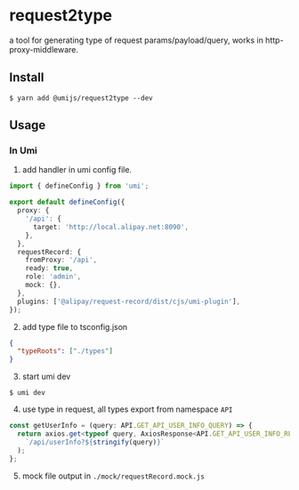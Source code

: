# request2type

a tool for generating type of request params/payload/query, works in http-proxy-middleware.

## Install

```shell
$ yarn add @umijs/request2type --dev
```

## Usage

### In Umi

1. add handler in umi config file.

```ts
import { defineConfig } from 'umi';

export default defineConfig({
  proxy: {
    '/api': {
      target: 'http://local.alipay.net:8090',
    },
  },
  requestRecord: {
    fromProxy: '/api',
    ready: true,
    role: 'admin',
    mock: {},
  },
  plugins: ['@alipay/request-record/dist/cjs/umi-plugin'],
});
```

2. add type file to tsconfig.json

```json
{
  "typeRoots": ["./types"]
}
```

3. start umi dev

```shell
$ umi dev
```

4. use type in request, all types export from namespace `API`

```ts
const getUserInfo = (query: API.GET_API_USER_INFO_QUERY) => {
  return axios.get<typeof query, AxiosResponse<API.GET_API_USER_INFO_RES>>(
    `/api/userInfo?${stringify(query)}`
  );
};
```

5. mock file output in `./mock/requestRecord.mock.js`
